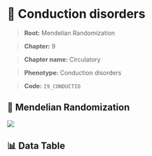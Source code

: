 # 🧪 Conduction disorders

> **Root:** Mendelian Randomization

> **Chapter:** 9  

> **Chapter name:** Circulatory

> **Phenotype:** Conduction disorders  

> **Code:** `I9_CONDUCTIO`

## 🧬 Mendelian Randomization  

<img src="/MR/Figures/Forward/I9_CONDUCTIO.png"/>

## 📊 Data Table

<CsvTableMRF src="/public/MR/Data/Forward/I9_CONDUCTIO.csv"/>
